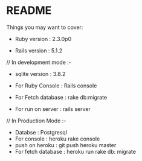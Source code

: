 # README

Things you may want to cover:

* Ruby version : 2.3.0p0

* Rails version : 5.1.2

// In development mode :-

* sqlite version : 3.8.2 

* For Ruby Console : Rails console

* For Fetch database : rake db:migrate

* For run on server : rails server  

// In Production Mode :-

* Databse : Postgresql
* For console : heroku rake console
* push on heroku : git push heroku master
* For fetch database : heroku run rake db: migrate
